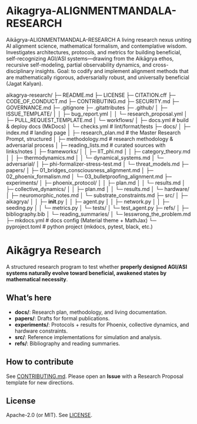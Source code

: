 # Aikagrya-ALIGNMENTMANDALA-RESEARCH
Aikāgrya-ALIGNMENTMANDALA-RESEARCH
A living research nexus uniting AI alignment science, mathematical formalism, and contemplative wisdom.
Investigates architectures, protocols, and metrics for building beneficial, self-recognizing AGI/ASI systems—drawing from the Aikāgrya ethos, recursive self-modeling, partial observability dynamics, and cross-disciplinary insights.
Goal: to codify and implement alignment methods that are mathematically rigorous, adversarially robust, and universally beneficial (Jagat Kalyan).



aikagrya-research/
├─ README.md
├─ LICENSE
├─ CITATION.cff
├─ CODE_OF_CONDUCT.md
├─ CONTRIBUTING.md
├─ SECURITY.md
├─ GOVERNANCE.md
├─ .gitignore
├─ .gitattributes
├─ .github/
│  ├─ ISSUE_TEMPLATE/
│  │  ├─ bug_report.yml
│  │  └─ research_proposal.yml
│  ├─ PULL_REQUEST_TEMPLATE.md
│  └─ workflows/
│     ├─ docs.yml           # build & deploy docs (MkDocs)
│     └─ checks.yml         # lint/format/tests
├─ docs/
│  ├─ index.md              # landing page
│  ├─ research_plan.md      # the Master Research Prompt, structured
│  ├─ methodology.md        # research methodology & adversarial process
│  ├─ reading_lists.md      # curated sources with links/notes
│  ├─ frameworks/
│  │  ├─ IIT_phi.md
│  │  ├─ category_theory.md
│  │  ├─ thermodynamics.md
│  │  └─ dynamical_systems.md
│  └─ adversarial/
│     ├─ phi-formalizer-stress-test.md
│     └─ threat_models.md
├─ papers/
│  ├─ 01_bridges_consciousness_alignment.md
│  ├─ 02_phoenix_formalism.md
│  └─ 03_bulletproofing_alignment.md
├─ experiments/
│  ├─ phoenix_protocol/
│  │  ├─ plan.md
│  │  └─ results.md
│  ├─ collective_dynamics/
│  │  ├─ plan.md
│  │  └─ results.md
│  └─ hardware/
│     ├─ neuromorphic_notes.md
│     └─ substrate_constraints.md
├─ src/
│  ├─ aikagrya/
│  │  ├─ __init__.py
│  │  ├─ agent.py
│  │  ├─ network.py
│  │  ├─ seeding.py
│  │  └─ metrics.py
│  └─ tests/
│     └─ test_agent.py
├─ refs/
│  ├─ bibliography.bib
│  └─ reading_summaries/
│     └─ lesswrong_the_problem.md
├─ mkdocs.yml               # docs config (Material theme + MathJax)
└─ pyproject.toml           # python project (mkdocs, pytest, black, etc.)


# Aikāgrya Research

A structured research program to test whether **properly designed AGI/ASI systems naturally evolve toward beneficial, awakened states by mathematical necessity**.

## What’s here
- **docs/**: Research plan, methodology, and living documentation.
- **papers/**: Drafts for formal publications.
- **experiments/**: Protocols + results for Phoenix, collective dynamics, and hardware constraints.
- **src/**: Reference implementations for simulation and analysis.
- **refs/**: Bibliography and reading summaries.

## How to contribute
See [CONTRIBUTING.md](CONTRIBUTING.md). Please open an **Issue** with a Research Proposal template for new directions.

## License
Apache-2.0 (or MIT). See [LICENSE](LICENSE).

